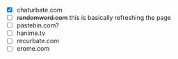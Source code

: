 - [x] chaturbate.com
- [ ] ~~randomword.com~~ this is basically refreshing the page
- [ ] pastebin.com?
- [ ] hanime.tv
- [ ] recurbate.com
- [ ] erome.com
